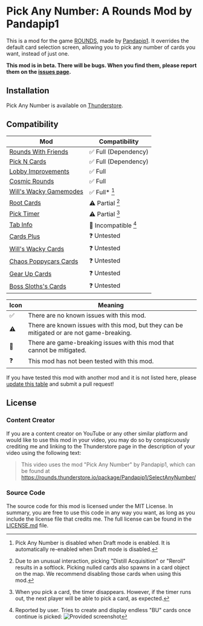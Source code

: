 # Pick Any Number: A Rounds Mod by Pandapip1

This is a mod for the game [ROUNDS](https://store.steampowered.com/app/1557740/ROUNDS/), made by [Pandapip1](https://github.com/Pandapip1). It overrides the default card selection screen, allowing you to pick any number of cards you want, instead of just one.

**This mod is in beta. There will be bugs. When you find them, please report them on the [issues page](https://github.com/Pandapip1/SelectAnyNumberRounds/issues).**

## Installation

Pick Any Number is available on [Thunderstore](https://rounds.thunderstore.io/package/Pandapip1/SelectAnyNumber/).

## Compatibility

| Mod                                                                                                    | Compatibility                       |
| ------------------------------------------------------------------------------------------------------ | ----------------------------------- |
| [Rounds With Friends](https://rounds.thunderstore.io/package/olavim/RoundsWithFriends/)                | ✅ Full (Dependency)                |
| [Pick N Cards](https://rounds.thunderstore.io/package/Pykess/Pick_N_Cards/)                            | ✅ Full (Dependency)                |
| [Lobby Improvements](https://rounds.thunderstore.io/package/RoundsModdingCommunity/LobbyImprovements/) | ✅ Full                             |
| [Cosmic Rounds](https://rounds.thunderstore.io/package/XAngelMoonX/CR/)                                | ✅ Full                             |
| [Will's Wacky Gamemodes](https://rounds.thunderstore.io/package/willuwontu/WillsWackyGameModes/)       | ✅ Full* [^1]                       |
| [Root Cards](https://rounds.thunderstore.io/package/Root/Root_Cards/)                                  | ⚠️ Partial [^2]                     |
| [Pick Timer](https://rounds.thunderstore.io/package/otDan/PickTimer/)                                  | ⚠️ Partial [^3]                     |
| [Tab Info](https://rounds.thunderstore.io/package/willuwontu/TabInfo/)                                 | 🛑 Incompatible [^4]                |
| [Cards Plus](https://rounds.thunderstore.io/package/willis81808/CardsPlus/)                            | ❓ Untested                         |
| [Will's Wacky Cards](https://rounds.thunderstore.io/package/willuwontu/WillsWackyCards/)               | ❓ Untested                         |
| [Chaos Poppycars Cards](https://rounds.thunderstore.io/package/poppycars/ChaosPoppycarsCards/)         | ❓ Untested                         |
| [Gear Up Cards](https://rounds.thunderstore.io/package/GearUP/GearUpCards/)                            | ❓ Untested                         |
| [Boss Sloths's Cards](https://rounds.thunderstore.io/package/BossSloth/BSC/)                           | ❓ Untested                         |

| Icon | Meaning                                                                                   |
| ---- | ----------------------------------------------------------------------------------------- |
| ✅   | There are no known issues with this mod.                                                  |
| ⚠️   | There are known issues with this mod, but they can be mitigated or are not game-breaking. |
| 🛑   | There are game-breaking issues with this mod that cannot be mitigated.                    |
| ❓   | This mod has not been tested with this mod.                                               |

If you have tested this mod with another mod and it is not listed here, please [update this table](https://github.com/Pandapip1/SelectAnyNumberRounds/edit/main/README.md) and submit a pull request!

## License

### Content Creator

If you are a content creator on YouTube or any other similar platform and would like to use this mod in your video, you may do so by conspicuously crediting me and linking to the Thunderstore page in the description of your video using the following text:

> This video uses the mod "Pick Any Number" by Pandapip1, which can be found at https://rounds.thunderstore.io/package/Pandapip1/SelectAnyNumber/

### Source Code

The source code for this mod is licensed under the MIT License. In summary, you are free to use this code in any way you want, as long as you include the license file that credits me. The full license can be found in the [LICENSE.md](LICENSE.md) file.

[^1]: Pick Any Number is disabled when Draft mode is enabled. It is automatically re-enabled when Draft mode is disabled.

[^2]: Due to an unusual interaction, picking "Distill Acquisition" or "Reroll" results in a softlock. Picking nulled cards also spawns in a card object on the map. We recommend disabling those cards when using this mod.

[^3]: When you pick a card, the timer disappears. However, if the timer runs out, the next player will be able to pick a card, as expected.

[^4]: Reported by user. Tries to create and display endless "BU" cards once continue is picked: ![Provided screenshot](https://media.discordapp.net/attachments/1095772439172091935/1096163350527881226/image.png)
